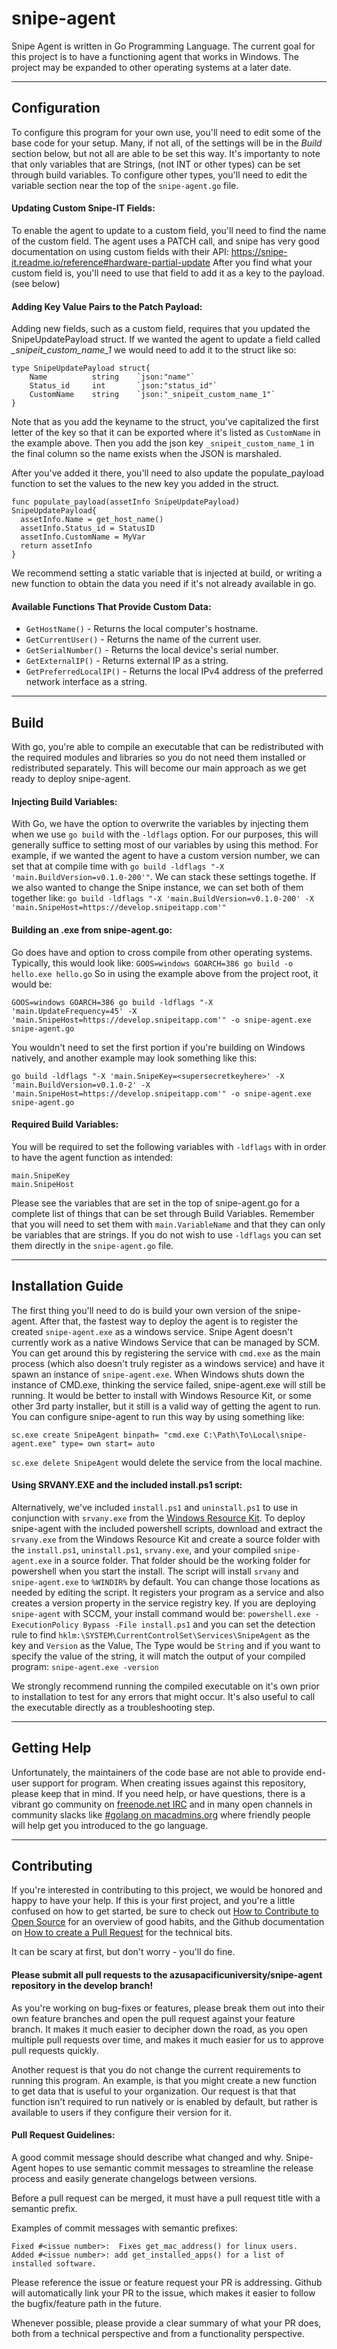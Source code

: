 # snipe-agent
Snipe Agent is written in Go Programming Language. The current goal for this
project is to have a functioning agent that works in Windows. The project may be
expanded to other operating systems at a later date.


***
## Configuration
To configure this program for your own use, you'll need to edit some of the base
code for your setup. Many, if not all, of the settings will be in the *Build*
section below, but not all are able to be set this way. It's importanty to note
that only variables that are Strings, (not INT or other types) can be set
through build variables. To configure other types, you'll need to edit the
variable section near the top of the `snipe-agent.go` file.

#### Updating Custom Snipe-IT Fields:
To enable the agent to update to a custom field, you'll need to find the name of
the custom field. The agent uses a PATCH call, and snipe has very good
documentation on using custom fields with their API:
https://snipe-it.readme.io/reference#hardware-partial-update
After you find what your custom field is, you'll need to use that field to add
it as a key to the payload. (see below)

#### Adding Key Value Pairs to the Patch Payload:
Adding new fields, such as a custom field, requires that you updated the
SnipeUpdatePayload struct. If we wanted the agent to update a field called
*_snipeit_custom_name_1* we would need to add it to the struct like so:

```
type SnipeUpdatePayload struct{
    Name          string    `json:"name"`
    Status_id     int       `json:"status_id"`
    CustomName    string    `json:"_snipeit_custom_name_1"`
}
```
Note that as you add the keyname to the struct, you've capitalized the first
letter of the key so that it can be exported where it's listed as `CustomName`
in the example above. Then you add the json key `_snipeit_custom_name_1`
in the final column so the name exists when the JSON is marshaled.

After you've added it there, you'll need to also update the populate_payload
function to set the values to the new key you added in the struct.
```
func populate_payload(assetInfo SnipeUpdatePayload) SnipeUpdatePayload{
  assetInfo.Name = get_host_name()
  assetInfo.Status_id = StatusID
  assetInfo.CustomName = MyVar
  return assetInfo
}
```
We recommend setting a static variable that is injected at build, or writing a
new function to obtain the data you need if it's not already available in go.

#### Available Functions That Provide Custom Data:
- `GetHostName()` - Returns the local computer's hostname.
- `GetCurrentUser()` - Returns the name of the current user.
- `GetSerialNumber()` - Returns the local device's serial number.
- `GetExternalIP()` - Returns external IP as a string.
- `GetPreferredLocalIP()` - Returns the local IPv4 address of the preferred network interface as a string.

---
## Build
With go, you're able to compile an executable that can be redistributed with the
required modules and libraries so you do not need them installed or
redistributed separately. This will become our main approach as we get ready to
deploy snipe-agent.

#### Injecting Build Variables:
With Go, we have the option to overwrite the variables by injecting them when we
use `go build` with the `-ldflags` option. For our purposes, this will generally
suffice to setting most of our variables by using this method. For example, if
we wanted the agent to have a custom version number, we can set that at compile
time with `go build -ldflags "-X 'main.BuildVersion=v0.1.0-200'"`. We can stack
these settings togethe. If we also wanted to change the Snipe instance, we can
set both of them together like:
`go build -ldflags "-X 'main.BuildVersion=v0.1.0-200' -X 'main.SnipeHost=https://develop.snipeitapp.com'"`

#### Building an .exe from snipe-agent.go:
Go does have and option to cross compile from other operating systems.
Typically, this would look like:
`GOOS=windows GOARCH=386 go build -o hello.exe hello.go`
So in using the example above from the project root, it would be:
```
GOOS=windows GOARCH=386 go build -ldflags "-X 'main.UpdateFrequency=45' -X 'main.SnipeHost=https://develop.snipeitapp.com'" -o snipe-agent.exe snipe-agent.go
```
You wouldn't need to set the first portion if you're building on Windows
natively, and another example may look something like this:
```
go build -ldflags "-X 'main.SnipeKey=<supersecretkeyhere>' -X 'main.BuildVersion=v0.1.0-2' -X 'main.SnipeHost=https://develop.snipeitapp.com'" -o snipe-agent.exe snipe-agent.go
```
#### Required Build Variables:
You will be required to set the following variables with `-ldflags` with in
order to have the agent function as intended:
```
main.SnipeKey
main.SnipeHost
```
Please see the variables that are set in the top of snipe-agent.go for a
complete list of things that can be set through Build Variables. Remember that
you will need to set them with `main.VariableName` and that they can only be
variables that are strings. If you do not wish to use `-ldflags` you can set
them directly in the `snipe-agent.go` file.


---
## Installation Guide
The first thing you'll need to do is build your own version of the snipe-agent.
After that, the fastest way to deploy the agent is to register the created
`snipe-agent.exe` as a windows service. Snipe Agent doesn't currently work as a
native Windows Service that can be managed by SCM. You can get around this by
registering the service with `cmd.exe` as the main process (which also doesn't
truly register as a windows service) and have it spawn an instance of
`snipe-agent.exe`. When Windows shuts down the instance of CMD.exe, thinking the
service failed, snipe-agent.exe will still be running. It would be better to
install with Windows Resource Kit, or some other 3rd party installer, but it
still is a valid way of getting the agent to run. You can configure snipe-agent
to run this way by using something like:
```
sc.exe create SnipeAgent binpath= "cmd.exe C:\Path\To\Local\snipe-agent.exe" type= own start= auto
```
`sc.exe delete SnipeAgent` would delete the service from the local machine.

#### Using SRVANY.EXE and the included install.ps1 script:
Alternatively, we've included `install.ps1` and `uninstall.ps1` to use in
conjunction with `srvany.exe` from the [Windows Resource Kit](https://www.microsoft.com/en-us/download/details.aspx?id=17657).
To deploy snipe-agent with the included powershell scripts, download and
extract the `srvany.exe` from the Windows Resource Kit and create a source
folder with the `install.ps1`, `uninstall.ps1`, `srvany.exe`, and your compiled
`snipe-agent.exe` in a source folder. That folder should be the working folder
for powershell when you start the install. The script will install `srvany`
and `snipe-agent.exe` to `%WINDIR%` by default. You can change those locations
as needed by editing the script. It registers your program as a service and also
creates a version property in the service registry key. If you are deploying
`snipe-agent` with SCCM, your install command would be:
`powershell.exe -ExecutionPolicy Bypass -File install.ps1` and you can set the
detection rule to find `hklm:\SYSTEM\CurrentControlSet\Services\SnipeAgent` as
the key and `Version` as the Value, The Type would be `String` and if you want
to specify the value of the string, it will match the output of your compiled
program: `snipe-agent.exe -version`

We strongly recommend running the compiled executable on it's own prior to
installation to test for any errors that might occur. It's also useful to call
the executable directly as a troubleshooting step.


***
## Getting Help
Unfortunately, the maintainers of the code base are not able to provide end-user
support for program. When creating issues against this repository, please keep
that in mind. If you need help, or have questions, there is a vibrant go
community on [freenode.net IRC](freenode.net) and in many open channels in
community slacks like [#golang on macadmins.org](macadmins.slack.com) where
friendly people will help get you introduced to the go language.

***
## Contributing
If you're interested in contributing to this project, we would be honored and
happy to have your help. If this is your first project, and you're a little
confused on how to get started, be sure to check out
[How to Contribute to Open Source](https://opensource.guide/how-to-contribute/)
for an overview of good habits, and the Github documentation on
[How to create a Pull Request](https://help.github.com/articles/creating-a-pull-request/)
for the technical bits.

It can be scary at first, but don't worry - you'll do fine.

#### Please submit all pull requests to the azusapacificuniversity/snipe-agent repository in the develop branch!

As you're working on bug-fixes or features, please break them out into their
own feature branches and open the pull request against your feature branch. It
makes it much easier to decipher down the road, as you open multiple pull
requests over time, and makes it much easier for us to approve pull requests
quickly.

Another request is that you do not change the current requirements to running
this program. An example, is that you might create a new function to get data
that is useful to your organization. Our request is that that function isn't
required to run natively or is enabled by default, but rather is available to
users if they configure their version for it.

#### Pull Request Guidelines:

A good commit message should describe what changed and why. Snipe-Agent hopes to
use semantic commit messages to streamline the release process and easily
generate changelogs between versions.

Before a pull request can be merged, it must have a pull request title with a
semantic prefix.

Examples of commit messages with semantic prefixes:

    Fixed #<issue number>:  Fixes get_mac_address() for linux users.
    Added #<issue number>: add get_installed_apps() for a list of installed software.

Please reference the issue or feature request your PR is addressing. Github will
automatically link your PR to the issue, which makes it easier to follow the
bugfix/feature path in the future.

Whenever possible, please provide a clear summary of what your PR does, both
from a technical perspective and from a functionality perspective.
